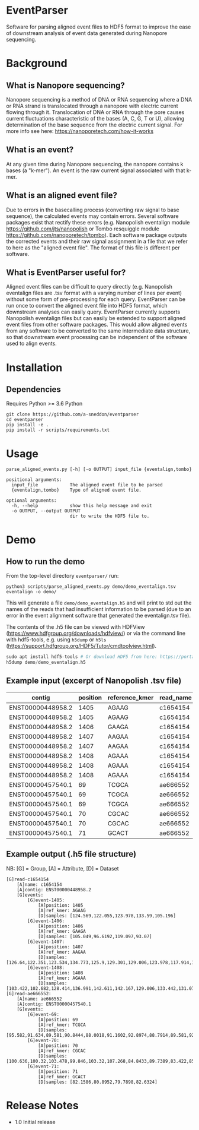 # EventParser
Software for parsing aligned event files to HDF5 format to improve the ease of downstream analysis of event data generated during Nanopore sequencing.

# Background

## What is Nanopore sequencing?
Nanopore sequencing is a method of DNA or RNA sequencing where a DNA or RNA strand is translocated through a nanopore with electric current flowing through it.  Translocation of DNA or RNA through the pore causes current fluctuations characteristic of the bases (A, C, G, T or U), allowing determination of the base sequence from the electric current signal. For more info see here: https://nanoporetech.com/how-it-works

## What is an event?
At any given time during Nanopore sequencing, the nanopore contains k bases (a "k-mer").  An event is the raw current signal associated with that k-mer.

## What is an aligned event file?
Due to errors in the basecalling process (converting raw signal to base sequence), the calculated events may contain errors.  Several software packages exist that rectify these errors (e.g. Nanopolish eventalign module https://github.com/jts/nanopolish or Tombo resquiggle module https://github.com/nanoporetech/tombo).  Each software package outputs the corrected events and their raw signal assignment in a file that we refer to here as the "aligned event file".  The format of this file is different per software.

## What is EventParser useful for?
Aligned event files can be difficult to query directly (e.g. Nanopolish eventalign files are .tsv format with a varying number of lines per event) without some form of pre-processing for each query.  EventParser can be run once to convert the aligned event file into HDF5 format, which downstream analyses can easily query.  EventParser currently supports Nanopolish eventalign files but can easily be extended to support aligned event files from other software packages.  This would allow aligned events from any software to be converted to the same intermediate data structure, so that downstream event processing can be independent of the software used to align events.

# Installation

## Dependencies
Requires Python >= 3.6
Python

```
git clone https://github.com/a-sneddon/eventparser
cd eventparser
pip install -e .
pip install -r scripts/requirements.txt
```

# Usage
```
parse_aligned_events.py [-h] [-o OUTPUT] input_file {eventalign,tombo}

positional arguments:
  input_file            The aligned event file to be parsed
  {eventalign,tombo}    Type of aligned event file.

optional arguments:
  -h, --help            show this help message and exit
  -o OUTPUT, --output OUTPUT
                        dir to write the HDF5 file to.
```

# Demo

## How to run the demo
From the top-level directory ```eventparser/``` run:
```
python3 scripts/parse_aligned_events.py demo/demo_eventalign.tsv eventalign -o demo/
```

This will generate a file ```demo/demo_eventalign.h5``` and will print to std out the names of the reads that had insufficient information to be parsed (due to an error in the event alignment software that generated the eventalign.tsv file).

The contents of the .h5 file can be viewed with HDFView (https://www.hdfgroup.org/downloads/hdfview/) or via the command line with hdf5-tools, e.g. using ```h5dump``` or ```h5ls``` (https://support.hdfgroup.org/HDF5/Tutor/cmdtoolview.html).

```python
sudo apt install hdf5-tools # Or download HDF5 from here: https://portal.hdfgroup.org/display/support/Downloads
h5dump demo/demo_eventalign.h5
```

## Example input (excerpt of Nanopolish .tsv file)
| contig | position | reference_kmer | read_name | strand | event_index | event_level_mean | event_stdv | event_length | model_kmer | model_mean | model_stdv | standardized_level | start_idx | end_idx | samples |
|-|-|-|-|-|-|-|-|-|-|-|-|-|-|-|-|
| ENST00000448958.2 | 1405 | AGAAG | c1654154 | t | 5 | 134.01 | 7.72 | 0.00232 | AGAAG | 142.76 | 12.22 | -0.48 | 17484 | 17491 | 124.569,122.055 |
| ENST00000448958.2 | 1405 | AGAAG | c1654154 | t | 6 | 142.6 | 9.225 | 0.0083 | AGAAG | 142.76 | 12.22 | -0.01 | 17459 | 17484 | 123.978,133.59,105.196 |
| ENST00000448958.2 | 1406 | GAAGA | c1654154 | t | 7 | 118.55 | 7.076 | 0.02191 | GAAGA | 125.18 | 8.93 | -0.5 | 17393 | 17459 | 105.049,96.6192,119.097,93.07 |
| ENST00000448958.2 | 1407 | AAGAA | c1654154 | t | 8 | 141.87 | 4.679 | 0.00465 | AAGAA | 141.3 | 12.9 | 0.03 | 17379 | 17393 | 126.64,122.351,123.534,134.773 |
| ENST00000448958.2 | 1407 | AAGAA | c1654154 | t | 9 | 137.88 | 6.98 | 0.00764 | AAGAA | 141.3 | 12.9 | -0.18 | 17356 | 17379 | 125.9,129.301,129.006,123.978,117.914,110.816 |
| ENST00000448958.2 | 1408 | AGAAA | c1654154 | t | 11 | 143.32 | 11.773 | 0.00631 | AGAAA | 147.06 | 12.22 | -0.21 | 17321 | 17340 | 103.422,102.682,128.414,136.991 |
| ENST00000448958.2 | 1408 | AGAAA | c1654154 | t | 12 | 156.18 | 4.811 | 0.00332 | AGAAA | 147.06 | 12.22 | 0.5 | 17311 | 17321 | 142.611,142.167,129.006,133.442,131.076,133.59 |
| ENST00000448958.2 | 1408 | AGAAA | c1654154 | t | 13 | 139.11 | 10.884 | 0.00498 | AGAAA | 147.06 | 12.22 | -0.44 | 17296 | 17311 | 118.654,132.555,123.83,129.154 |
| ENST00000457540.1 | 69 | TCGCA | ae666552 | t | 96 | 91.09 | 3.01 | 0.00498 | TCGCA | 87.62 | 3.62 | 0.81 | 34305 | 34320 | 95.582,91.634,89.581,90.8444 |
| ENST00000457540.1 | 69 | TCGCA | ae666552 | t | 98 | 89.99 | 2.086 | 0.00697 | TCGCA | 87.62 | 3.62 | 0.56 | 34277 | 34298 | 88.0018,91.1602,92.8974,88.7914 |
| ENST00000457540.1 | 69 | TCGCA | ae666552 | t | 99 | 91.33 | 3.335 | 0.00432 | TCGCA | 87.62 | 3.62 | 0.87 | 34264 | 34277 | 89.581,92.7394,83.8958,94.4766,86.5804 |
| ENST00000457540.1 | 70 | CGCAC | ae666552 | t | 100 | 102.49 | 2.191 | 0.00531 | CGCAC | 100.85 | 5.36 | 0.26 | 34248 | 34264 | 100.636,100.32,103.478,99.846,103.32,107.268 |
| ENST00000457540.1 | 70 | CGCAC | ae666552 | t | 101 | 86.49 | 2.596 | 0.00664 | CGCAC | 100.85 | 5.36 | -2.27 | 34228 | 34248 | 84.8433,89.7389,83.422,85.475,83.8958,80.2635,86.4225 |
| ENST00000457540.1 | 71 | GCACT | ae666552 | t | 102 | 82.36 | 1.484 | 0.00465 | GCACT | 78.63 | 2.61 | 1.21 | 34214 | 34228 | 82.1586,80.8952,79.7898,82.6324 |

## Example output (.h5 file structure)
NB: [G] = Group, [A] = Attribute, [D] = Dataset
```
[G]read-c1654154
    [A]name: c1654154
    [A]contig: ENST00000448958.2
    [G]events:
        [G]event-1405:
            [A]position: 1405
            [A]ref_kmer: AGAAG
            [D]samples: [124.569,122.055,123.978,133.59,105.196]
        [G]event-1406:
            [A]position: 1406
            [A]ref_kmer: GAAGA
            [D]samples: [105.049,96.6192,119.097,93.07]
        [G]event-1407:
            [A]position: 1407
            [A]ref_kmer: AAGAA
            [D]samples: [126.64,122.351,123.534,134.773,125.9,129.301,129.006,123.978,117.914,110.816]
        [G]event-1408:
            [A]position: 1408
            [A]ref_kmer: AGAAA
            [D]samples: [103.422,102.682,128.414,136.991,142.611,142.167,129.006,133.442,131.076,133.59,118.654,132.555,123.83,129.154]
[G]read-ae666552:
    [A]name: ae666552
    [A]contig: ENST00000457540.1
    [G]events:
        [G]event-69:
            [A]position: 69
            [A]ref_kmer: TCGCA
            [D]samples: [95.582,91.634,89.581,90.8444,88.0018,91.1602,92.8974,88.7914,89.581,92.7394,83.8958,94.4766,86.5804]
        [G]event-70:
            [A]position: 70
            [A]ref_kmer: CGCAC
            [D]samples: [100.636,100.32,103.478,99.846,103.32,107.268,84.8433,89.7389,83.422,85.475,83.8958,80.2635,86.4225]
        [G]event-71:
            [A]position: 71
            [A]ref_kmer: GCACT
            [D]samples: [82.1586,80.8952,79.7898,82.6324]
```

# Release Notes
* 1.0 Initial release